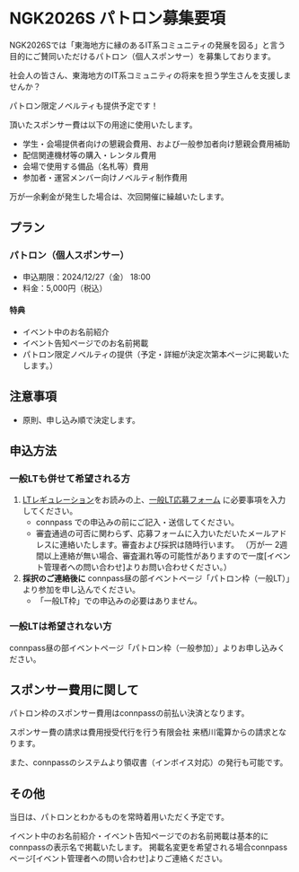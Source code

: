 # NGK2026S パトロン募集要項
NGK2026Sでは「東海地方に縁のあるIT系コミュニティの発展を図る」と言う目的にご賛同いただけるパトロン（個人スポンサー）を募集しております。

社会人の皆さん、東海地方のIT系コミュニティの将来を担う学生さんを支援しませんか？

パトロン限定ノベルティも提供予定です！

頂いたスポンサー費は以下の用途に使用いたします。
* 学生・会場提供者向けの懇親会費用、および一般参加者向け懇親会費用補助
* 配信関連機材等の購入・レンタル費用
* 会場で使用する備品（名札等）費用
* 参加者・運営メンバー向けノベルティ制作費用

万が一余剰金が発生した場合は、次回開催に繰越いたします。

## プラン

### パトロン（個人スポンサー）
* 申込期限：2024/12/27（金） 18:00
* 料金：5,000円（税込）

#### 特典
* イベント中のお名前紹介
* イベント告知ページでのお名前掲載
* パトロン限定ノベルティの提供（予定・詳細が決定次第本ページに掲載いたします。）

## 注意事項
* 原則、申し込み順で決定します。

## 申込方法

### 一般LTも併せて希望される方

1. [LTレギュレーション](https://nagoya-godo-konshinkai.github.io/ngk2026s/lt_regulation.html)をお読みの上、[一般LT応募フォーム](https://docs.google.com/forms/d/e/1FAIpQLSfexoLgBzaEU_-_665lWzrjdYDc_TOOOEeCVyH5mMk8b_c14Q/viewform?usp=pp_url&entry.1495865301=%E3%83%91%E3%83%88%E3%83%AD%E3%83%B3%E6%9E%A0%EF%BC%88%E4%B8%80%E8%88%ACLT%EF%BC%89) に必要事項を入力してください。
    * connpass での申込みの前にご記入・送信してください。
    * 審査通過の可否に関わらず、応募フォームに入力いただいたメールアドレスに連絡いたします。審査および採択は随時行います。
    （万が一 2週間以上連絡が無い場合、審査漏れ等の可能性がありますので一度[イベント管理者への問い合わせ]よりお問い合わせください。）
1. **採択のご連絡後に** connpass昼の部イベントページ「パトロン枠（一般LT）」より参加を申し込んでください。
    * 「一般LT枠」での申込みの必要はありません。

### 一般LTは希望されない方

connpass昼の部イベントページ「パトロン枠（一般参加）」よりお申し込みください。

## スポンサー費用に関して
パトロン枠のスポンサー費用はconnpassの前払い決済となります。

スポンサー費の請求は費用授受代行を行う有限会社 来栖川電算からの請求となります。

また、connpassのシステムより領収書（インボイス対応）の発行も可能です。

## その他
当日は、パトロンとわかるものを常時着用いただく予定です。

イベント中のお名前紹介・イベント告知ページでのお名前掲載は基本的にconnpassの表示名で掲載いたします。
掲載名変更を希望される場合connpassページ[イベント管理者への問い合わせ]よりご連絡ください。
